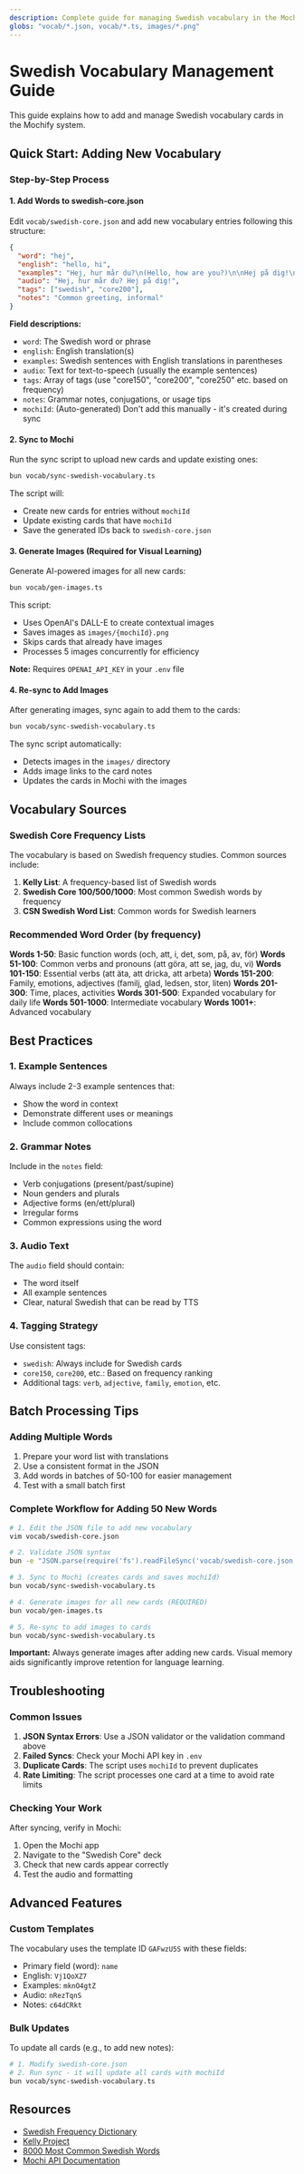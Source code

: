 ```yaml
---
description: Complete guide for managing Swedish vocabulary in the Mochify system
globs: "vocab/*.json, vocab/*.ts, images/*.png"
---
```


# Swedish Vocabulary Management Guide

This guide explains how to add and manage Swedish vocabulary cards in the Mochify system.

## Quick Start: Adding New Vocabulary

### Step-by-Step Process

#### 1. Add Words to swedish-core.json

Edit `vocab/swedish-core.json` and add new vocabulary entries following this structure:

```json
{
  "word": "hej",
  "english": "hello, hi",
  "examples": "Hej, hur mår du?\n(Hello, how are you?)\n\nHej på dig!\n(Hello to you!)",
  "audio": "Hej, hur mår du? Hej på dig!",
  "tags": ["swedish", "core200"],
  "notes": "Common greeting, informal"
}
```

**Field descriptions:**

- `word`: The Swedish word or phrase
- `english`: English translation(s)
- `examples`: Swedish sentences with English translations in parentheses
- `audio`: Text for text-to-speech (usually the example sentences)
- `tags`: Array of tags (use "core150", "core200", "core250" etc. based on frequency)
- `notes`: Grammar notes, conjugations, or usage tips
- `mochiId`: (Auto-generated) Don't add this manually - it's created during sync

#### 2. Sync to Mochi

Run the sync script to upload new cards and update existing ones:

```bash
bun vocab/sync-swedish-vocabulary.ts
```

The script will:

- Create new cards for entries without `mochiId`
- Update existing cards that have `mochiId`
- Save the generated IDs back to `swedish-core.json`

#### 3. Generate Images (Required for Visual Learning)

Generate AI-powered images for all new cards:

```bash
bun vocab/gen-images.ts
```

This script:

- Uses OpenAI's DALL-E to create contextual images
- Saves images as `images/{mochiId}.png`
- Skips cards that already have images
- Processes 5 images concurrently for efficiency

**Note:** Requires `OPENAI_API_KEY` in your `.env` file

#### 4. Re-sync to Add Images

After generating images, sync again to add them to the cards:

```bash
bun vocab/sync-swedish-vocabulary.ts
```

The sync script automatically:

- Detects images in the `images/` directory
- Adds image links to the card notes
- Updates the cards in Mochi with the images

## Vocabulary Sources

### Swedish Core Frequency Lists

The vocabulary is based on Swedish frequency studies. Common sources include:

1. **Kelly List**: A frequency-based list of Swedish words
2. **Swedish Core 100/500/1000**: Most common Swedish words by frequency
3. **CSN Swedish Word List**: Common words for Swedish learners

### Recommended Word Order (by frequency)

**Words 1-50**: Basic function words (och, att, i, det, som, på, av, för)
**Words 51-100**: Common verbs and pronouns (att göra, att se, jag, du, vi)
**Words 101-150**: Essential verbs (att äta, att dricka, att arbeta)
**Words 151-200**: Family, emotions, adjectives (familj, glad, ledsen, stor, liten)
**Words 201-300**: Time, places, activities
**Words 301-500**: Expanded vocabulary for daily life
**Words 501-1000**: Intermediate vocabulary
**Words 1001+**: Advanced vocabulary

## Best Practices

### 1. Example Sentences

Always include 2-3 example sentences that:

- Show the word in context
- Demonstrate different uses or meanings
- Include common collocations

### 2. Grammar Notes

Include in the `notes` field:

- Verb conjugations (present/past/supine)
- Noun genders and plurals
- Adjective forms (en/ett/plural)
- Irregular forms
- Common expressions using the word

### 3. Audio Text

The `audio` field should contain:

- The word itself
- All example sentences
- Clear, natural Swedish that can be read by TTS

### 4. Tagging Strategy

Use consistent tags:

- `swedish`: Always include for Swedish cards
- `core150`, `core200`, etc.: Based on frequency ranking
- Additional tags: `verb`, `adjective`, `family`, `emotion`, etc.

## Batch Processing Tips

### Adding Multiple Words

1. Prepare your word list with translations
2. Use a consistent format in the JSON
3. Add words in batches of 50-100 for easier management
4. Test with a small batch first

### Complete Workflow for Adding 50 New Words

```bash
# 1. Edit the JSON file to add new vocabulary
vim vocab/swedish-core.json

# 2. Validate JSON syntax
bun -e "JSON.parse(require('fs').readFileSync('vocab/swedish-core.json', 'utf8'))"

# 3. Sync to Mochi (creates cards and saves mochiId)
bun vocab/sync-swedish-vocabulary.ts

# 4. Generate images for all new cards (REQUIRED)
bun vocab/gen-images.ts

# 5. Re-sync to add images to cards
bun vocab/sync-swedish-vocabulary.ts
```

**Important:** Always generate images after adding new cards. Visual memory aids significantly improve retention for language learning.

## Troubleshooting

### Common Issues

1. **JSON Syntax Errors**: Use a JSON validator or the validation command above
2. **Failed Syncs**: Check your Mochi API key in `.env`
3. **Duplicate Cards**: The script uses `mochiId` to prevent duplicates
4. **Rate Limiting**: The script processes one card at a time to avoid rate limits

### Checking Your Work

After syncing, verify in Mochi:

1. Open the Mochi app
2. Navigate to the "Swedish Core" deck
3. Check that new cards appear correctly
4. Test the audio and formatting

## Advanced Features

### Custom Templates

The vocabulary uses the template ID `GAFwzU5S` with these fields:

- Primary field (word): `name`
- English: `Vj1QoXZ7`
- Examples: `mknO4gtZ`
- Audio: `nRezTqnS`
- Notes: `c64dCRkt`

### Bulk Updates

To update all cards (e.g., to add new notes):

```bash
# 1. Modify swedish-core.json
# 2. Run sync - it will update all cards with mochiId
bun vocab/sync-swedish-vocabulary.ts
```

## Resources

- [Swedish Frequency Dictionary](https://frequencydictionary.com/swedish/)
- [Kelly Project](https://spraakbanken.gu.se/en/resources/kelly)
- [8000 Most Common Swedish Words](https://1000mostcommonwords.com/1000-most-common-swedish-words/)
- [Mochi API Documentation](https://app.mochi.cards/settings/api)
